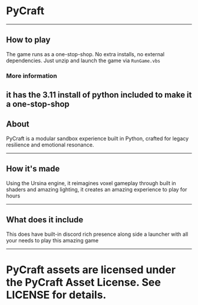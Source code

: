 # PyCraft

---

## How to play

The game runs as a one-stop-shop. No extra installs, no external dependencies. Just unzip and launch the game via `RunGame.vbs`


### More information

it has the 3.11 install of python included to make it a one-stop-shop
---

## About

PyCraft is a modular sandbox experience built in Python, crafted for legacy resilience and emotional resonance.

---

## How it's made

Using the Ursina engine, it reimagines voxel gameplay through built in shaders and amazing lighting, it creates an amazing experience to play for hours

---

## What does it include

This does have built-in discord rich presence along side a launcher with all your needs to play this amazing game

---

# **PyCraft assets are licensed under the PyCraft Asset License. See LICENSE for details.**